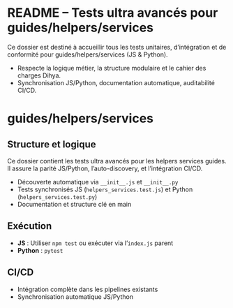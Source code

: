 # README – Tests ultra avancés pour guides/helpers/services

Ce dossier est destiné à accueillir tous les tests unitaires, d’intégration et de conformité pour guides/helpers/services (JS & Python).

- Respecte la logique métier, la structure modulaire et le cahier des charges Dihya.
- Synchronisation JS/Python, documentation automatique, auditabilité CI/CD.

# guides/helpers/services

## Structure et logique
Ce dossier contient les tests ultra avancés pour les helpers services guides. Il assure la parité JS/Python, l’auto-discovery, et l’intégration CI/CD.

- Découverte automatique via `__init__.js` et `__init__.py`
- Tests synchronisés JS (`helpers_services.test.js`) et Python (`helpers_services.test.py`)
- Documentation et structure clé en main

## Exécution
- **JS** : Utiliser `npm test` ou exécuter via l’`index.js` parent
- **Python** : `pytest`

## CI/CD
- Intégration complète dans les pipelines existants
- Synchronisation automatique JS/Python

